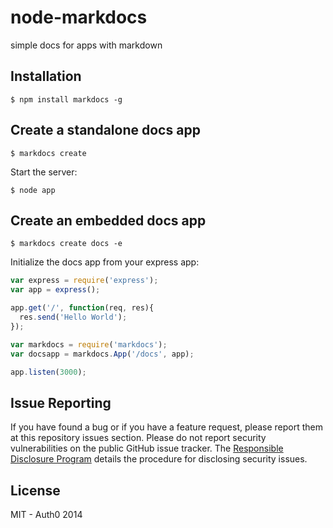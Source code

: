 # node-markdocs

simple docs for apps with markdown

## Installation

    $ npm install markdocs -g


## Create a standalone docs app

    $ markdocs create

  Start the server:

  	$ node app

## Create an embedded docs app

    $ markdocs create docs -e

  Initialize the docs app from your express app:

```js
var express = require('express');
var app = express();

app.get('/', function(req, res){
  res.send('Hello World');
});

var markdocs = require('markdocs');
var docsapp = markdocs.App('/docs', app);

app.listen(3000);
```

## Issue Reporting

If you have found a bug or if you have a feature request, please report them at this repository issues section. Please do not report security vulnerabilities on the public GitHub issue tracker. The [Responsible Disclosure Program](https://auth0.com/whitehat) details the procedure for disclosing security issues.

## License

MIT - Auth0 2014
